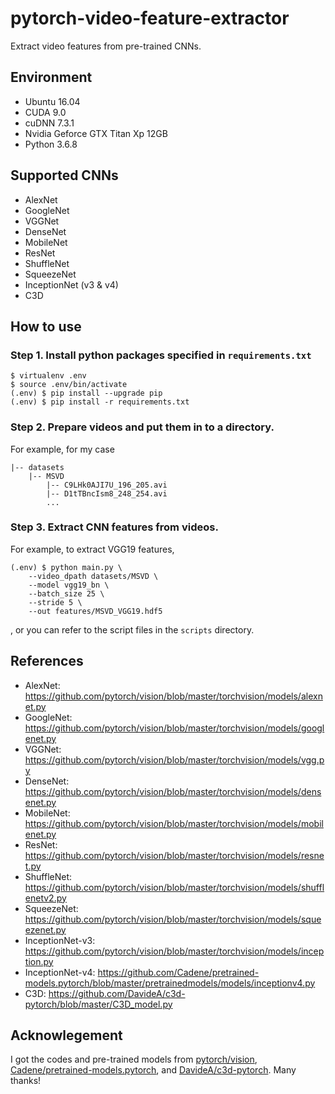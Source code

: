 # pytorch-video-feature-extractor

Extract video features from pre-trained CNNs.


## Environment

* Ubuntu 16.04
* CUDA 9.0
* cuDNN 7.3.1
* Nvidia Geforce GTX Titan Xp 12GB
* Python 3.6.8


## Supported CNNs

* AlexNet
* GoogleNet
* VGGNet
* DenseNet
* MobileNet
* ResNet
* ShuffleNet
* SqueezeNet
* InceptionNet (v3 & v4)
* C3D

## How to use

### Step 1. Install python packages specified in `requirements.txt`

```
$ virtualenv .env
$ source .env/bin/activate
(.env) $ pip install --upgrade pip
(.env) $ pip install -r requirements.txt
```

### Step 2. Prepare videos and put them in to a directory.

For example, for my case

```
|-- datasets
    |-- MSVD
        |-- C9LHk0AJI7U_196_205.avi
        |-- D1tTBncIsm8_248_254.avi
        ...
```

### Step 3. Extract CNN features from videos.

For example, to extract VGG19 features,

```
(.env) $ python main.py \
    --video_dpath datasets/MSVD \
    --model vgg19_bn \
    --batch_size 25 \
    --stride 5 \
    --out features/MSVD_VGG19.hdf5
```

, or you can refer to the script files in the `scripts` directory.


## References

* AlexNet: https://github.com/pytorch/vision/blob/master/torchvision/models/alexnet.py
* GoogleNet: https://github.com/pytorch/vision/blob/master/torchvision/models/googlenet.py
* VGGNet: https://github.com/pytorch/vision/blob/master/torchvision/models/vgg.py
* DenseNet: https://github.com/pytorch/vision/blob/master/torchvision/models/densenet.py
* MobileNet: https://github.com/pytorch/vision/blob/master/torchvision/models/mobilenet.py
* ResNet: https://github.com/pytorch/vision/blob/master/torchvision/models/resnet.py
* ShuffleNet: https://github.com/pytorch/vision/blob/master/torchvision/models/shufflenetv2.py
* SqueezeNet: https://github.com/pytorch/vision/blob/master/torchvision/models/squeezenet.py
* InceptionNet-v3: https://github.com/pytorch/vision/blob/master/torchvision/models/inception.py
* InceptionNet-v4: https://github.com/Cadene/pretrained-models.pytorch/blob/master/pretrainedmodels/models/inceptionv4.py
* C3D: https://github.com/DavideA/c3d-pytorch/blob/master/C3D_model.py


## Acknowlegement

I got the codes and pre-trained models from
[pytorch/vision](https://github.com/pytorch/vision),
[Cadene/pretrained-models.pytorch](https://github.com/Cadene/pretrained-models.pytorch), and
[DavideA/c3d-pytorch](https://github.com/DavideA/c3d-pytorch).
Many thanks!
